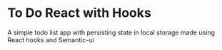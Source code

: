 # To Do React with Hooks

A simple todo list app with persisting state in local storage made using React hooks and Semantic-ui
